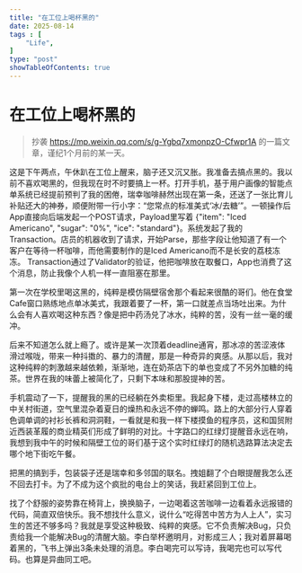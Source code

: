 ```yaml
---
title: "在工位上喝杯黑的"
date: 2025-08-14
tags : [
    "Life",
]
type: "post"
showTableOfContents: true
---
```


# 在工位上喝杯黑的

> 抄袭 https://mp.weixin.qq.com/s/g-Ygbq7xmonpzO-Cfwpr1A 的一篇文章，谨纪1个月前的某一天。

这是下午两点，午休趴在工位上醒来，脑子还又沉又胀。我准备去搞点黑的。我以前不喜欢喝黑的，但我现在时不时要搞上一杯。打开手机，基于用户画像的智能点单系统已经提前预判了我的困倦，瑞幸咖啡赫然出现在第一条，还送了一张比育儿补贴还大的神券，顺便附带一行小字：“您常点的标准美式‘冰/去糖’”。一顿操作后App直接向后端发起一个POST请求，Payload里写着 {"item": "Iced Americano", "sugar": "0%", "ice": "standard"}。系统发起了我的Transaction。店员的机器收到了请求，开始Parse，那些字段让他知道了有一个客户在等待一杯咖啡，而他需要制作的是Iced Americano而不是长安的荔枝冻冻。 Transaction通过了Validator的验证，他把咖啡放在取餐口，App也消费了这个消息，防止我像个人机一样一直阻塞在那里。

第一次在学校里喝这黑的，纯粹是模仿隔壁宿舍那个看起来很酷的哥们。他在食堂Cafe窗口熟练地点单冰美式，我跟着要了一杯，第一口就差点当场吐出来。为什么会有人喜欢喝这种东西？像是把中药汤兑了冰水，纯粹的苦，没有一丝一毫的缓冲。

后来不知道怎么就上瘾了。或许是某一次顶着deadline通宵，那冰凉的苦涩液体滑过喉咙，带来一种抖擞的、暴力的清醒，那是一种奇异的爽感。从那以后，我对这种纯粹的刺激越来越依赖，渐渐地，连在奶茶店下的单也变成了不另外加糖的纯茶。世界在我的味蕾上被简化了，只剩下本味和那股提神的苦。

手机震动了一下，提醒我的黑的已经躺在外卖柜里。我起身下楼，走过高楼林立的中关村街道，空气里混杂着夏日的燥热和永远不停的蝉鸣。路上的大部分行人穿着色调单调的衬衫长裤和洞洞鞋，一看就是和我一样下楼摸鱼的程序员，这和国贸附近西装革履的商业精英们形成了鲜明的对比。十字路口的红绿灯提醒音永远在响，我想到我中午的时候和隔壁工位的哥们基于这个实时红绿灯的随机选路算法决定去哪个地下街吃午餐。

把黑的搞到手，包装袋子还是瑞幸和多邻国的联名。拽姐翻了个白眼提醒我怎么还不回去打卡。为了不成为这个疯批的电台上的笑话，我赶紧回到工位上。

找了个舒服的姿势靠在椅背上，换换脑子，一边喝着这苦咖啡一边看着永远报错的代码，简直双倍快乐。我不想找什么意义，说什么“吃得苦中苦方为人上人”，实习生的苦还不够多吗？我就是享受这种极致、纯粹的爽感。它不负责解决Bug，只负责给我一个能解决Bug的清醒大脑。李白举杯邀明月，对影成三人；我对着屏幕喝着黑的，飞书上弹出3条未处理的消息。李白喝完可以写诗，我喝完也可以写代码。也算是异曲同工吧。